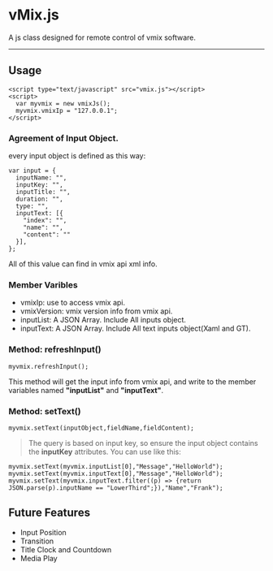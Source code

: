 # vMix.js
A js class designed for remote control of vmix software.
***
## Usage
```
<script type="text/javascript" src="vmix.js"></script>
<script>
  var myvmix = new vmixJs();
  myvmix.vmixIp = "127.0.0.1";
</script>
```
### Agreement of Input Object.
every input object is defined as this way:
```
var input = {
  inputName: "",
  inputKey: "",
  inputTitle: "",
  duration: "",
  type: "",
  inputText: [{
    "index": "",
    "name": "",
    "content": ""
  }],
};
```
All of this value can find in vmix api xml info.
### Member Varibles
- vmixIp: use to access vmix api.
- vmixVersion: vmix version info from vmix api.
- inputList: A JSON Array. Include All inputs object.
- inputText: A JSON Array. Include All text inputs object(Xaml and GT).

### Method: refreshInput()
```
myvmix.refreshInput();
```
This method will get the input info from vmix api, and write to the member variables named **"inputList"** and **"inputText"**.
### Method: setText()
```
myvmix.setText(inputObject,fieldName,fieldContent);
```
> The query is based on input key, so ensure the input object contains the **inputKey** attributes.
You can use like this:
```
myvmix.setText(myvmix.inputList[0],"Message","HelloWorld");
myvmix.setText(myvmix.inputText[0],"Message","HelloWorld");
myvmix.setText(myvmix.inputText.filter((p) => {return JSON.parse(p).inputName == "LowerThird";}),"Name","Frank");
```
## Future Features
- Input Position
- Transition
- Title Clock and Countdown
- Media Play